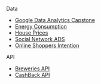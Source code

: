 
Data

- [Google Data Analytics Capstone](https://github.com/maikereis/google_analytics_capstone)
- [Energy Consumption](https://github.com/maikereis/consumption_data_analysis)
- [House Prices](https://github.com/maikereis/house_prices)
- [Social Network ADS](https://github.com/maikereis/social_network_ads)
- [Online Shoppers Intention](https://github.com/maikereis/social_network_ads)

API

- [Breweries API](https://github.com/maikereis/breweries)
- [CashBack API](https://github.com/maikereis/online_shoppers_intention)
